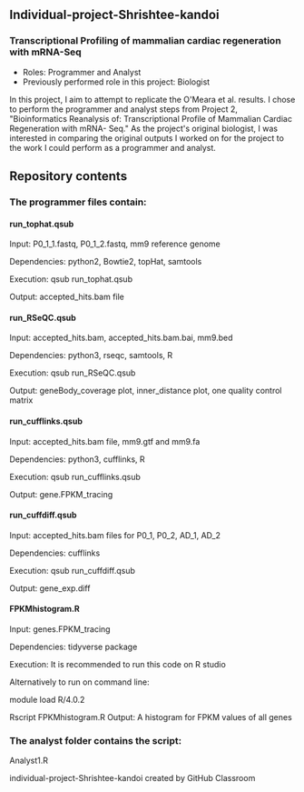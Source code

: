 ## Individual-project-Shrishtee-kandoi

### Transcriptional Profiling of mammalian cardiac regeneration with mRNA-Seq

- Roles: Programmer and Analyst 
- Previously performed role in this project: Biologist

In this project, I aim to attempt to replicate the O'Meara et al. results. I chose to perform the programmer and analyst steps from Project 2, "Bioinformatics Reanalysis of: Transcriptional Profile of Mammalian Cardiac Regeneration with mRNA- Seq." As the project's original biologist, I was interested in comparing the original outputs I worked on for the project to the work I could perform as a programmer and analyst.

## Repository contents

### The programmer files contain:

#### run_tophat.qsub

Input: P0_1_1.fastq, P0_1_2.fastq, mm9 reference genome

Dependencies: python2, Bowtie2, topHat, samtools

Execution: qsub run_tophat.qsub

Output: accepted_hits.bam file

#### run_RSeQC.qsub

Input: accepted_hits.bam, accepted_hits.bam.bai, mm9.bed

Dependencies: python3, rseqc, samtools, R

Execution: qsub run_RSeQC.qsub

Output: geneBody_coverage plot, inner_distance plot, one quality control matrix

#### run_cufflinks.qsub

Input: accepted_hits.bam file, mm9.gtf and mm9.fa

Dependencies: python3, cufflinks, R

Execution: qsub run_cufflinks.qsub

Output: gene.FPKM_tracing

#### run_cuffdiff.qsub

Input: accepted_hits.bam files for P0_1, P0_2, AD_1, AD_2

Dependencies: cufflinks

Execution: qsub run_cuffdiff.qsub

Output: gene_exp.diff

#### FPKMhistogram.R

Input: genes.FPKM_tracing

Dependencies: tidyverse package

Execution: It is recommended to run this code on R studio

Alternatively to run on command line:

  module load R/4.0.2

  Rscript FPKMhistogram.R
Output: A histogram for FPKM values of all genes



### The analyst folder contains the script:

Analyst1.R




individual-project-Shrishtee-kandoi created by GitHub Classroom
